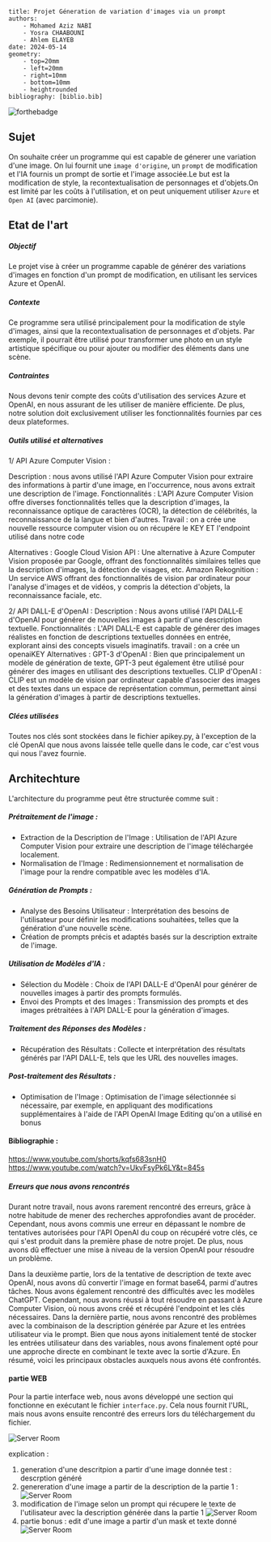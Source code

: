 
    title: Projet Géneration de variation d'images via un prompt
    authors:
        - Mohamed Aziz NABI
        - Yosra CHAABOUNI
        - Ahlem ELAYEB
    date: 2024-05-14
    geometry:
        - top=20mm
        - left=20mm
        - right=10mm
        - bottom=10mm
        - heightrounded
    bibliography: [biblio.bib]

![forthebadge](http://forthebadge.com/images/badges/built-with-love.svg)



## Sujet

On souhaite créer un programme qui est capable de génerer une variation d'une image. On lui fournit une `image d'origine`, un `prompt` de modification et l'IA fournis un prompt de sortie et l'image associée.Le but est la modification de style, la recontextualisation de personnages et d'objets.On est limité par les coûts à l'utilisation, et on peut uniquement utiliser `Azure` et `Open AI` (avec parcimonie).

## Etat de l'art

##### Objectif
Le projet vise à créer un programme capable de générer des variations d'images en fonction d'un prompt de modification, en utilisant les services Azure et OpenAI.

##### Contexte
Ce programme sera utilisé principalement pour la modification de style d'images, ainsi que la recontextualisation de personnages et d'objets. Par exemple, il pourrait être utilisé pour transformer une photo en un style artistique spécifique ou pour ajouter ou modifier des éléments dans une scène.

##### Contraintes
Nous devons tenir compte des coûts d'utilisation des services Azure et OpenAI, en nous assurant de les utiliser de manière efficiente. De plus, notre solution doit exclusivement utiliser les fonctionnalités fournies par ces deux plateformes.

##### Outils utilisé et alternatives 


1/ API Azure Computer Vision :

Description : nous avons utilisé l'API Azure Computer Vision pour extraire des informations à partir d'une image, en l'occurrence, nous avons extrait une description de l'image.
Fonctionnalités : L'API Azure Computer Vision offre diverses fonctionnalités telles que la description d'images, la reconnaissance optique de caractères (OCR), la détection de célébrités, la reconnaissance de la langue et bien d'autres.
Travail : on a crée une nouvelle ressource computer vision ou on récupére le KEY ET l'endpoint utilisé dans notre code 

Alternatives :
Google Cloud Vision API : Une alternative à Azure Computer Vision proposée par Google, offrant des fonctionnalités similaires telles que la description d'images, la détection de visages, etc.
Amazon Rekognition : Un service AWS offrant des fonctionnalités de vision par ordinateur pour l'analyse d'images et de vidéos, y compris la détection d'objets, la reconnaissance faciale, etc.


2/ API DALL-E d'OpenAI :
Description : Nous avons utilisé l'API DALL-E d'OpenAI pour générer de nouvelles images à partir d'une description textuelle.
Fonctionnalités : L'API DALL-E est capable de générer des images réalistes en fonction de descriptions textuelles données en entrée, explorant ainsi des concepts visuels imaginatifs.
travail : on a crée un openaiKEY 
Alternatives :
GPT-3 d'OpenAI : Bien que principalement un modèle de génération de texte, GPT-3 peut également être utilisé pour générer des images en utilisant des descriptions textuelles.
CLIP d'OpenAI : CLIP est un modèle de vision par ordinateur capable d'associer des images et des textes dans un espace de représentation commun, permettant ainsi la génération d'images à partir de descriptions textuelles.


##### Clées utilisées 
Toutes nos clés sont stockées dans le fichier apikey.py, à l'exception de la clé OpenAI que nous avons laissée telle quelle dans le code, car c'est vous qui nous l'avez fournie.

## Architechture

L'architecture du programme peut être structurée comme suit :
##### Prétraitement de l'image :
- Extraction de la Description de l'Image : Utilisation de l'API Azure Computer Vision pour extraire une description de l'image téléchargée localement.
- Normalisation de l'Image : Redimensionnement et normalisation de l'image pour la rendre compatible avec les modèles d'IA.

##### Génération de Prompts :
- Analyse des Besoins Utilisateur : Interprétation des besoins de l'utilisateur pour définir les modifications souhaitées, telles que la génération d'une nouvelle scène.
- Création de prompts précis et adaptés basés sur la description extraite de l'image.

##### Utilisation de Modèles d'IA :

- Sélection du Modèle : Choix de l'API DALL-E d'OpenAI pour générer de nouvelles images à partir des prompts formulés.
- Envoi des Prompts et des Images : Transmission des prompts et des images prétraitées à l'API DALL-E pour la génération d'images.

##### Traitement des Réponses des Modèles :
- Récupération des Résultats : Collecte et interprétation des résultats générés par l'API DALL-E, tels que les URL des nouvelles images.

##### Post-traitement des Résultats :
- Optimisation de l'Image : Optimisation de l'image sélectionnée si nécessaire, par exemple, en appliquant des modifications supplémentaires à l'aide de l'API OpenAI Image Editing qu'on a utilisé en bonus 

#### Bibliographie : 
https://www.youtube.com/shorts/kqfs683snH0
https://www.youtube.com/watch?v=UkvFsyPk6LY&t=845s


##### Erreurs que nous avons rencontrés 
Durant notre travail, nous avons rarement rencontré des erreurs, grâce à notre habitude de mener des recherches approfondies avant de procéder. Cependant, nous avons commis une erreur en dépassant le nombre de tentatives autorisées pour l'API OpenAI du coup on récupéré votre clés, ce qui s'est produit dans la première phase de notre projet. De plus, nous avons dû effectuer une mise à niveau de la version OpenAI pour résoudre un problème.

Dans la deuxième partie, lors de la tentative de description de texte avec OpenAI, nous avons dû convertir l'image en format base64, parmi d'autres tâches. Nous avons également rencontré des difficultés avec les modèles ChatGPT. Cependant, nous avons réussi à tout résoudre en passant à Azure Computer Vision, où nous avons créé et récupéré l'endpoint et les clés nécessaires.
Dans la dernière partie, nous avons rencontré des problèmes avec la combinaison de la description générée par Azure et les entrées utilisateur via le prompt. Bien que nous ayons initialement tenté de stocker les entrées utilisateur dans des variables, nous avons finalement opté pour une approche directe en combinant le texte avec la sortie d'Azure. En résumé, voici les principaux obstacles auxquels nous avons été confrontés.
#### partie WEB
Pour la partie interface web, nous avons développé une section qui fonctionne en exécutant le fichier `interface.py`. Cela nous fournit l'URL, mais nous avons ensuite rencontré des erreurs lors du téléchargement du fichier.


![Server Room](execution.png "execution")

explication : 
1) generation d'une descritpion a partir d'une image donnée 
test : descrption généré 
2) genereration d'une image a partir de la description de la partie 1 :
![Server Room](partie2.png)
3) modification de l'image selon un prompt qui récupere le texte de l'utilisateur avec la description générée dans la partie 1 
![Server Room](partie3.png)
4) partie bonus : edit d'une image a partir d'un mask et texte donné 
![Server Room](partie4.png)
